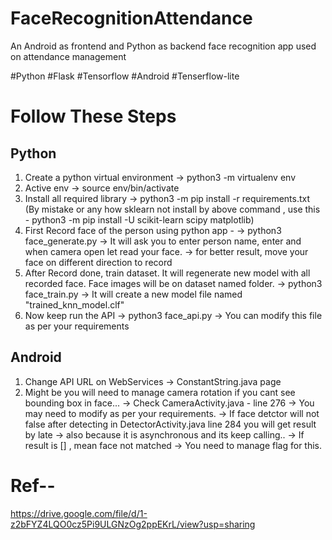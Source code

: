 # FaceRecognitionAttendance
An Android as frontend and Python as backend face recognition app used on attendance management

#Python
#Flask
#Tensorflow
#Android
#Tenserflow-lite

# Follow These Steps

## Python
1. Create a python virtual environment
-> python3 -m virtualenv env
2. Active env
-> source env/bin/activate
3. Install all required library
-> python3 -m pip install -r requirements.txt
(By mistake or any how sklearn not install by above command , use this - python3 -m pip install -U scikit-learn scipy matplotlib)
4. First Record face of the person using python app -
-> python3 face_generate.py 
-> It will ask you to enter person name, enter and when camera open let read your face.
-> for better result, move your face on different direction to record
5. After Record done, train dataset. It will regenerate new model with all recorded face. Face images will be on dataset named folder.
-> python3 face_train.py
-> It will create a new model file named "trained_knn_model.clf"
6. Now keep run the API
-> python3 face_api.py
-> You can modify this file as per your requirements


## Android

1. Change API URL on WebServices -> ConstantString.java page
2. Might be you will need to manage camera rotation if you cant see bounding box in face...
-> Check CameraActivity.java - line 276
-> You may need to modify as per your requirements.
-> If face detctor will not false after detecting in DetectorActivity.java line 284 you will get result by late
-> also because it is asynchronous and its keep calling..
-> If result is [] , mean face not matched
-> You need to manage flag for this.

# Ref--
https://drive.google.com/file/d/1-z2bFYZ4LQO0cz5Pi9ULGNzOg2ppEKrL/view?usp=sharing